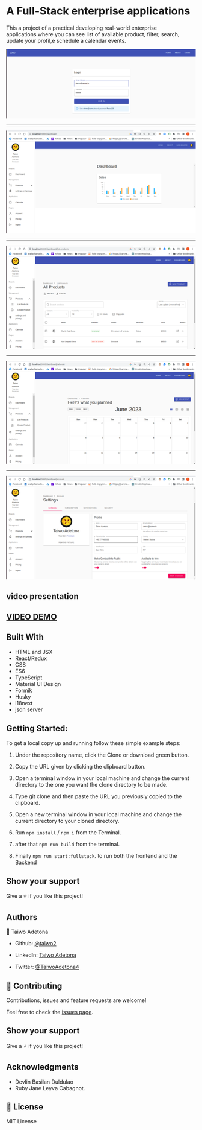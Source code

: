 # A Full-Stack enterprise applications

This a project of a practical developing real-world enterprise applications.where you can see list of available product, filter, search, update your profil,e schedule a calendar events.

![login](./public/images/products/login.png)

<hr/>

![dashboard](/public/images/products/dashboard.png)

<hr/>

![productlist](./public/images/products/productlist.png)

<hr/>

![calendar](./public/images/products/calendar.png)

<hr/>

![settings](/public/images/products/generalsettings.png)

## video presentation

## [VIDEO DEMO](https://vimeo.com/839366045?share=copy)

## Built With

- HTML and JSX
- React/Redux
- CSS
- ES6
- TypeScript
- Material UI Design
- Formik
- Husky
- i18next
- json server

## Getting Started:

To get a local copy up and running follow these simple example steps:

1. Under the repository name, click the Clone or download green button.

2. Copy the URL given by clicking the clipboard button.

3. Open a terminal window in your local machine and change the current directory to the one you
   want the clone directory to be made.

4. Type git clone and then paste the URL you previously copied to the clipboard.

5. Open a new terminal window in your local machine and change the current directory to your
   cloned directory.

6. Run `npm install` / `npm i` from the Terminal.

7. after that `npm run build` from the terminal.

8. Finally `npm run start:fullstack`. to run both the frontend and the Backend

## Show your support

Give a ⭐️ if you like this project!

## Authors

👤 Taiwo Adetona

- Github: [@taiwo2](https://github.com/taiwo2)

- LinkedIn: [Taiwo Adetona](https://www.linkedin.com/in/taiwo-adetona/)

- Twitter: [@TaiwoAdetona4](https://twitter.com/TaiwoAdetona4/)

## 🤝 Contributing

Contributions, issues and feature requests are welcome!

Feel free to check the [issues page](../../issues/).

## Show your support

Give a ⭐️ if you like this project!

## Acknowledgments

- Devlin Basilan Duldulao
- Ruby Jane Leyva Cabagnot.

## 📝 License

MIT License
